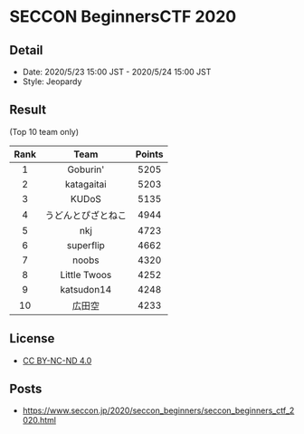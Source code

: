 # SECCON BeginnersCTF 2020
## Detail
- Date: 2020/5/23 15:00 JST - 2020/5/24 15:00 JST
- Style: Jeopardy

## Result
(Top 10 team only)

|Rank|Team|Points|
|:-:|:-:|:-:|
|1|Goburin'|5205|
|2|katagaitai|5203|
|3|KUDoS|5135|
|4|うどんとぴざとねこ|4944|
|5|nkj|4723|
|6|superflip|4662|
|7|noobs|4320|
|8|Little Twoos|4252|
|9|katsudon14|4248|
|10|広田空|4233|

## License
- [CC BY-NC-ND 4.0](https://creativecommons.org/licenses/by-nc-nd/4.0/deed)

## Posts
- https://www.seccon.jp/2020/seccon_beginners/seccon_beginners_ctf_2020.html
